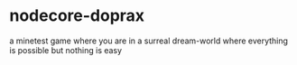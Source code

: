 # nodecore-doprax
a minetest game where you are in a surreal dream-world where everything is possible but nothing is easy
